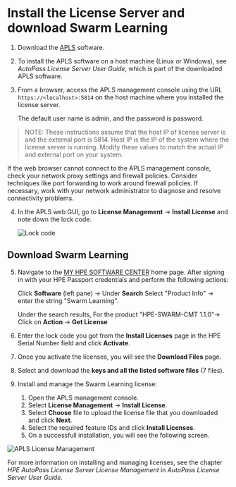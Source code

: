 # <a name="GUID-CCE936EF-FB0D-4BF1-B002-3CB9125C55B9"/> Install the License Server and download Swarm Learning

1. Download the [APLS](https://myenterpriselicense.hpe.com/cwp-ui/free-software/APLS) software. 
2. To install the APLS software on a host machine \(Linux or Windows\), see *AutoPass License Server User Guide*, which is part of the downloaded APLS software. 
3. From a browser, access the APLS management console using the URL `https://<localhost>:5814` on the host machine where you installed the license server. 

   The default user name is admin, and the password is password.

<blockquote>
    NOTE: These instructions assume that the host IP of license server is <localhost\> and the external port is 5814. Host IP is the IP of the system where the license server is running. Modify these values to match the actual IP and external port on your system.

</blockquote>
    
   If the web browser cannot connect to the APLS management console, check your network proxy settings and firewall policies. Consider techniques like port forwarding to work around firewall policies. If necessary, work with your network administrator to diagnose and resolve connectivity problems.

4. In the APLS web GUI, go to **License Management** -\> **Install License** and note down the lock code. 
   
   ![Lock code](GUID-A37C5798-B8B7-4B93-B786-A2682797AB37-high.png)

## Download Swarm Learning

5. Navigate to the [MY HPE SOFTWARE CENTER](https://myenterpriselicense.hpe.com/cwp-ui/auth/login) home page. After signing in with your HPE Passport credentials and perform the following actions:
   
   Click **Software** (left pane) -> Under **Search** Select "Product Info" -> enter the string "Swarm Learning".

   Under the search results, For the product "HPE-SWARM-CMT 1.1.0"-> Click on **Action** -> **Get License**

6. Enter the lock code you got from the **Install Licenses** page in the HPE Serial Number field and click **Activate**. 

7. Once you activate the licenses, you will see the **Download Files** page. 
8. Select and download the **keys and all the listed software files** (7 files). 
9. Install and manage the Swarm Learning license:
    
   1. Open the APLS management console. 
   2. Select **License Management** -\> **Install License**. 
   3. Select **Choose** file to upload the license file that you downloaded and click **Next**. 
   4. Select the required feature IDs and click **Install Licenses**.
   5. On a successfull installation, you will see the following screen.

  ![APLS License Management](Community_License_server.png)

    
For more information on installing and managing licenses, see the chapter *HPE AutoPass License Server License Management* in *AutoPass License Server User Guide*.
